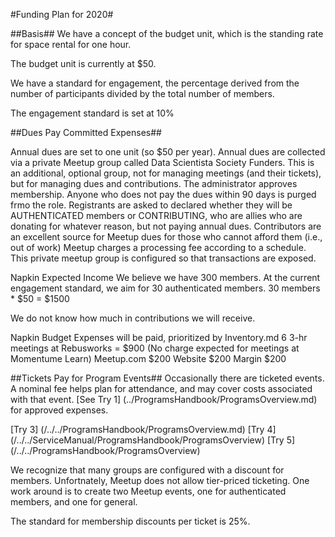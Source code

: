 #Funding Plan for 2020#

##Basis##
We have a concept of the budget unit, which is the standing rate for space rental for one hour. 

The budget unit is currently at $50.

We have a standard for engagement, the percentage derived from the number of participants divided by the total number of members.

The engagement standard is set at 10%

##Dues Pay Committed Expenses##

Annual dues are set to one unit (so $50 per year).
Annual dues are collected via a private Meetup group called Data Scientista Society Funders. This is an additional, optional group, not for managing meetings (and their tickets), but for managing dues and contributions.
The administrator approves membership.
Anyone who does not pay the dues within 90 days is purged frmo the role. 
Registrants are asked to declared whether they will be AUTHENTICATED members or CONTRIBUTING, who are allies who are donating for whatever reason, but not paying annual dues. Contributors are an excellent source for Meetup dues for those who cannot afford them (i.e., out of work)
Meetup charges a processing fee according to a schedule. 
This private meetup group is configured so that transactions are exposed.

Napkin Expected Income
We believe we have 300 members. At the current engagement standard, we aim for 30 authenticated members.
30 members * $50 = $1500 

We do not know how much in contributions we will receive.

Napkin Budget
Expenses will be paid, prioritized by Inventory.md
6 3-hr meetings at Rebusworks = $900
(No charge expected for meetings at Momentume Learn)
Meetup.com $200
Website $200
Margin $200

##Tickets Pay for Program Events##
Occasionally there are ticketed events. A nominal fee helps plan for attendance, and may cover costs associated with that event. [See Try 1] (../ProgramsHandbook/ProgramsOverview.md) for approved expenses. 

[Try 3] (/../../ProgramsHandbook/ProgramsOverview.md)
[Try 4] (/../../ServiceManual/ProgramsHandbook/ProgramsOverview)
[Try 5] (/../../ProgramsHandbook/ProgramsOverview)

We recognize that many groups are configured with a discount for members. Unfortnately, Meetup does not allow tier-priced ticketing. One work around is to create two Meetup events, one for authenticated members, and one for general. 

The standard for membership discounts per ticket is 25%. 